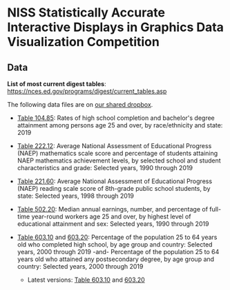 # NISS Statistically Accurate Interactive Displays in Graphics Data Visualization Competition

## Data

**List of most current digest tables**: https://nces.ed.gov/programs/digest/current_tables.asp

The following data files are on [our shared dropbox](https://www.dropbox.com/home/Zhang-Yichi/data). 

* [Table 104.85](https://www.dropbox.com/s/08ql9mbc01jx1bn/tabn104.85.xls?dl=0): Rates of high school completion and bachelor's degree attainment among persons age 25 and over, by race/ethnicity and state: 2019

* [Table 222.12](https://www.dropbox.com/s/w3zyh93p21jj05q/tabn222.12.xls?dl=0): Average National Assessment of Educational Progress (NAEP) mathematics scale score and percentage of students attaining NAEP mathematics achievement levels, by selected school and student characteristics and grade: Selected years, 1990 through 2019

* [Table 221.60](https://www.dropbox.com/s/g6ws6nysmf7vrlz/tabn221.60.xls?dl=0): Average National Assessment of Educational Progress (NAEP) reading scale score of 8th-grade public school students, by state: Selected years, 1998 through 2019

* [Table 502.20](https://www.dropbox.com/s/ggqz44usjynp64r/tabn502.20.xls?dl=0): Median annual earnings, number, and percentage of full-time year-round workers age 25 and over, by highest level of educational attainment and sex: Selected years, 1990 through 2019

* [Table 603.10](https://www.dropbox.com/s/ebwgahda4t7u9p3/tabn603.10.xls?dl=0) and [603.20](https://www.dropbox.com/s/wojjbtq97xg639p/tabn603.20.xls?dl=0): Percentage of the population 25 to 64 years old who completed high school, by age group and country: Selected years, 2000 through 2019  -and-  Percentage of the population 25 to 64 years old who attained any postsecondary degree, by age group and country: Selected years, 2000 through 2019
    * Latest versions: [Table 603.10](https://www.dropbox.com/s/llmwlh8iej0ape8/tabn603.10-latest.xls?dl=0) and [603.20](https://www.dropbox.com/s/ix7i0whxw6ih8lz/tabn603.20-latest.xls?dl=0)

